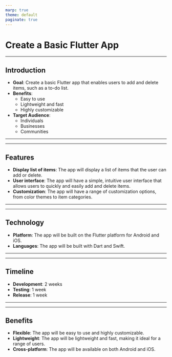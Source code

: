```yaml
---
marp: true
theme: default
paginate: true
---
```

# Create a Basic Flutter App 
---
## Introduction

- **Goal**: Create a basic Flutter app that enables users to add and delete items, such as a to-do list.
- **Benefits**: 
  - Easy to use 
  - Lightweight and fast
  - Highly customizable 
- **Target Audience**: 
  - Individuals 
  - Businesses
  - Communities

---
---
## Features 
- **Display list of items**: The app will display a list of items that the user can add or delete. 
- **User interface**: The app will have a simple, intuitive user interface that allows users to quickly and easily add and delete items. 
- **Customization**: The app will have a range of customization options, from color themes to item categories.

---
---
## Technology 
- **Platform**: The app will be built on the Flutter platform for Android and iOS. 
- **Languages**: The app will be built with Dart and Swift. 

---
---
## Timeline
- **Development**: 2 weeks 
- **Testing**: 1 week 
- **Release**: 1 week 

---
---
## Benefits
- **Flexible**: The app will be easy to use and highly customizable. 
- **Lightweight**: The app will be lightweight and fast, making it ideal for a range of users. 
- **Cross-platform**: The app will be available on both Android and iOS.
  
